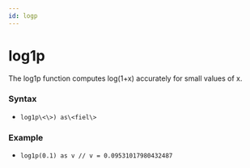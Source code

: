 ```yaml
---
id: logp
---
```


# log1p

The log1p function computes log(1+x) accurately for small values of x.

### Syntax

* `log1p\<\>) as\<fiel\>`

### Example

* `log1p(0.1) as v // v = 0.09531017980432487`
